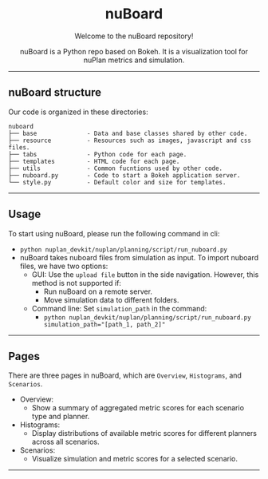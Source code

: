 <div align="center">

# nuBoard 
Welcome to the nuBoard repository!

nuBoard is a Python repo based on Bokeh. It is a visualization tool for nuPlan metrics and simulation. 
</div>

______________________________________________________________________

## nuBoard structure
Our code is organized in these directories:

```
nuboard
├── base              - Data and base classes shared by other code. 
├── resource          - Resources such as images, javascript and css files.
├── tabs              - Python code for each page.
├── templates         - HTML code for each page.
├── utils             - Common fucntions used by other code.
├── nuboard.py        - Code to start a Bokeh application server.
└── style.py          - Default color and size for templates.
```

______________________________________________________________________

## Usage

To start using nuBoard, please run the following command in cli:
- `python nuplan_devkit/nuplan/planning/script/run_nuboard.py`
- nuBoard takes nuboard files from simulation as input. 
To import nuboard files, we have two options:
  - GUI: Use the `upload file` button in the side navigation. However, this method is not supported if: 
    - Run nuBoard on a remote server. 
    - Move simulation data to different folders. 
  - Command line: Set `simulation_path` in the command:
    - `python nuplan_devkit/nuplan/planning/script/run_nuboard.py simulation_path="[path_1, path_2]"`

______________________________________________________________________
## Pages
There are three pages in nuBoard, which are `Overview`, `Histograms`, and `Scenarios`.
- Overview:
  - Show a summary of aggregated metric scores for each scenario type and planner. 
- Histograms:
  - Display distributions of available metric scores for different planners across all scenarios.
- Scenarios:
  - Visualize simulation and metric scores for a selected scenario.
______________________________________________________________________

